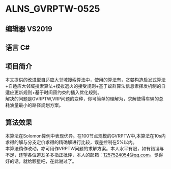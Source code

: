 # ALNS_GVRPTW-0525
编辑器 VS2019
------------
语言 C#
------------
项目简介
--------
本文提供的改进型自适应大邻域搜索算法中，使用的算法有，贪婪构造启发式算法+自适应大邻域搜索算法+模拟退火的接受规则+基于蚁群算法信息素挥发机制的自适应更新规则+基于时间窗约束的插入优化规则。<br>
解决的问题是GVRPTW,VRP问题的变种，你可简单的理解为，求解使得车辆的总耗油量最小的路径规划方案。<br>

算法效果
-------
本算法在Solomon算例中表现优异。在100节点规模的GVRPTW中,本算法在10s内求得的解与分支定价求得的精确解进行比较，误差控制在5%以内。<br>
本算法稍作改动，亦可用作VRPTW问题的求解方案。本人水平有限，如有错误与不足，还望各位道友多多指正批评，本人的邮箱：1257524054@qq.com。觉得好的话，就给颗星吧，在此谢过了。<br>
